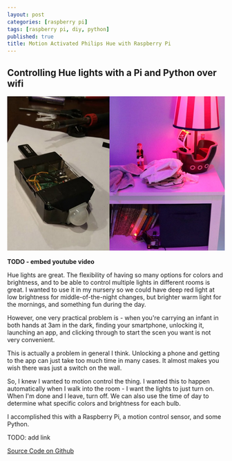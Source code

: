 ```yaml
---
layout: post
categories: [raspberry pi]
tags: [raspberry pi, diy, python]
published: true
title: Motion Activated Philips Hue with Raspberry Pi
---
```


## Controlling Hue lights with a Pi and Python over wifi

![intro3.jpg](/media/intro3.jpg)

**TODO - embed youtube video** 

Hue lights are great. The flexibility of having so many options for colors and brightness, and to be able to control multiple lights in different rooms is great. I wanted to use it in my nursery so we could have deep red light at low brightness for middle-of-the-night changes, but brighter warm light for the mornings, and something fun during the day. 

However, one very practical problem is - when you're carrying an infant in both hands at 3am in the dark, finding your smartphone, unlocking it, launching an app, and clicking through to start the scen you want is not very convenient. 

This is actually a problem in general I think. Unlocking a phone and getting to the app can just take too much time in many cases. It almost makes you wish there was just a switch on the wall.

So, I knew I wanted to motion control the thing. I wanted this to happen automatically when I walk into the room - I want the lights to just turn on. When I'm done and I leave, turn off. We can also use the time of day to determine what specific colors and brightness for each bulb. 

I accomplished this with a Raspberry Pi, a motion control sensor, and some Python.

TODO: add link

[Source Code on Github](https://github.com/bmantoni/pi-hue-motion)
